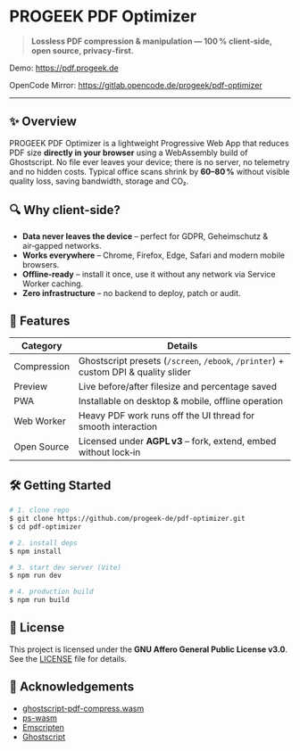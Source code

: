 # PROGEEK PDF Optimizer

> **Lossless PDF compression & manipulation — 100 % client‑side, open source, privacy‑first.**

Demo: https://pdf.progeek.de

OpenCode Mirror: https://gitlab.opencode.de/progeek/pdf-optimizer

---

## ✨ Overview

PROGEEK PDF Optimizer is a lightweight Progressive Web App that reduces PDF size **directly in your browser** using a WebAssembly build of Ghostscript. No file ever leaves your device; there is no server, no telemetry and no hidden costs. Typical office scans shrink by **60–80 %** without visible quality loss, saving bandwidth, storage and CO₂.

## 🔍 Why client‑side?

* **Data never leaves the device** – perfect for GDPR, Geheimschutz & air‑gapped networks.
* **Works everywhere** – Chrome, Firefox, Edge, Safari and modern mobile browsers.
* **Offline‑ready** – install it once, use it without any network via Service Worker caching.
* **Zero infrastructure** – no backend to deploy, patch or audit.

## 🚀 Features

| Category    | Details                                                                             |
| ----------- | ----------------------------------------------------------------------------------- |
| Compression | Ghostscript presets (`/screen`, `/ebook`, `/printer`) + custom DPI & quality slider |
| Preview     | Live before/after filesize and percentage saved                                     |
| PWA         | Installable on desktop & mobile, offline operation                                  |
| Web Worker  | Heavy PDF work runs off the UI thread for smooth interaction                        |
| Open Source | Licensed under **AGPL v3** – fork, extend, embed without lock‑in                    |

## 🛠️ Getting Started

```bash
# 1. clone repo
$ git clone https://github.com/progeek-de/pdf-optimizer.git
$ cd pdf-optimizer

# 2. install deps
$ npm install

# 3. start dev server (Vite)
$ npm run dev

# 4. production build
$ npm run build
```

## 📄 License

This project is licensed under the **GNU Affero General Public License v3.0**. See the [LICENSE](./LICENSE) file for details.

## 🙏 Acknowledgements

* [ghostscript-pdf-compress.wasm](https://github.com/laurentmmeyer/ghostscript-pdf-compress.wasm)
* [ps-wasm](https://github.com/ochachacha/ps-wasm)
* [Emscripten](https://github.com/emscripten-core/emscripten)
* [Ghostscript](https://www.ghostscript.com/)
